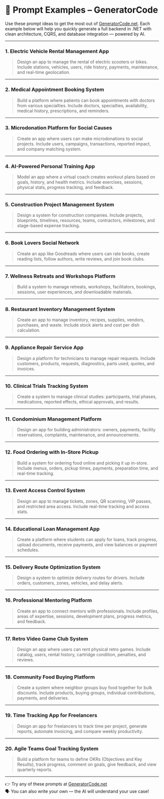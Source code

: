 # 🧠 Prompt Examples – GeneratorCode

Use these prompt ideas to get the most out of [GeneratorCode.net](https://generatorcode.net). Each example below will help you quickly generate a full backend in .NET with clean architecture, CQRS, and database integration — powered by AI.

---

### 1. Electric Vehicle Rental Management App

> Design an app to manage the rental of electric scooters or bikes. Include stations, vehicles, users, ride history, payments, maintenance, and real-time geolocation.

---

### 2. Medical Appointment Booking System

> Build a platform where patients can book appointments with doctors from various specialties. Include doctors, specialties, availability, medical history, prescriptions, and reminders.

---

### 3. Microdonation Platform for Social Causes

> Create an app where users can make microdonations to social projects. Include users, campaigns, transactions, reported impact, and company matching system.

---

### 4. AI-Powered Personal Training App

> Model an app where a virtual coach creates workout plans based on goals, history, and health metrics. Include exercises, sessions, physical stats, progress tracking, and feedback.

---

### 5. Construction Project Management System

> Design a system for construction companies. Include projects, blueprints, timelines, resources, teams, contractors, milestones, and stage-based expense tracking.

---

### 6. Book Lovers Social Network

> Create an app like Goodreads where users can rate books, create reading lists, follow authors, write reviews, and join book clubs.

---

### 7. Wellness Retreats and Workshops Platform

> Build a system to manage retreats, workshops, facilitators, bookings, sessions, user experiences, and downloadable materials.

---

### 8. Restaurant Inventory Management System

> Create an app to manage inventory, recipes, supplies, vendors, purchases, and waste. Include stock alerts and cost per dish calculation.

---

### 9. Appliance Repair Service App

> Design a platform for technicians to manage repair requests. Include customers, products, requests, diagnostics, parts used, quotes, and invoices.

---

### 10. Clinical Trials Tracking System

> Create a system to manage clinical studies: participants, trial phases, medications, reported effects, ethical approvals, and results.

---

### 11. Condominium Management Platform

> Design an app for building administrators: owners, payments, facility reservations, complaints, maintenance, and announcements.

---

### 12. Food Ordering with In-Store Pickup

> Build a system for ordering food online and picking it up in-store. Include menus, orders, pickup times, payments, preparation time, and real-time tracking.

---

### 13. Event Access Control System

> Design an app to manage tickets, zones, QR scanning, VIP passes, and restricted area access. Include real-time tracking and access stats.

---

### 14. Educational Loan Management App

> Create a platform where students can apply for loans, track progress, upload documents, receive payments, and view balances or payment schedules.

---

### 15. Delivery Route Optimization System

> Design a system to optimize delivery routes for drivers. Include orders, customers, zones, vehicles, and delay alerts.

---

### 16. Professional Mentoring Platform

> Create an app to connect mentors with professionals. Include profiles, areas of expertise, sessions, development plans, progress metrics, and feedback.

---

### 17. Retro Video Game Club System

> Design an app where users can rent physical retro games. Include catalog, users, rental history, cartridge condition, penalties, and reviews.

---

### 18. Community Food Buying Platform

> Create a system where neighbor groups buy food together for bulk discounts. Include products, buying groups, individual contributions, payments, and deliveries.

---

### 19. Time Tracking App for Freelancers

> Design an app for freelancers to track time per project, generate reports, automate invoicing, and compare weekly productivity.

---

### 20. Agile Teams Goal Tracking System

> Build a platform for teams to define OKRs (Objectives and Key Results), track progress, comment on goals, give feedback, and view quarterly reports.

---

👉 Try any of these prompts at [GeneratorCode.net](https://generatorcode.net)  
🗣️ You can also write your own — the AI will understand your use case!
